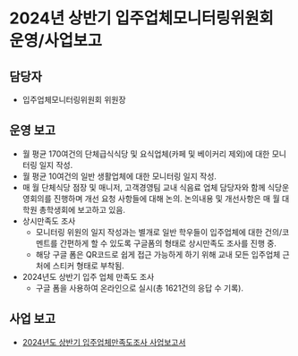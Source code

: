 2024년 상반기 입주업체모니터링위원회 운영/사업보고
===


## 담당자
- 입주업체모니터링위원회 위원장

## 운영 보고
- 월 평균 170여건의 단체급식식당 및 요식업체(카페 및 베이커리 제외)에 대한 모니터링 일지 작성.
- 월 평균 10여건의 일반 생활업체에 대한 모니터링 일지 작성.
- 매 월 단체식당 점장 및 매니저, 고객경영팀 교내 식음료 업체 담당자와 함께 식당운영회의를 진행하며 개선 요청 사항들에 대해 논의. 논의내용 및 개선사항은 매 월 대학원 총학생회에 보고하고 있음.
- 상시만족도 조사
  - 모니터링 위원의 일지 작성과는 별개로 일반 학우들이 입주업체에 대한 건의/코멘트를 간편하게 할 수 있도록 구글폼의 형태로 상시만족도 조사를 진행 중.
  - 해당 구글 폼은 QR코드로 쉽게 접근 가능하게 하기 위해 교내 모든 입주업체 근처에 스티커 형태로 부착됨.
- 2024년도 상반기 입주 업체 만족도 조사
  - 구글 폼을 사용하여 온라인으로 실시(총 1621건의 응답 수 기록).

## 사업 보고
- [2024년도 상반기 입주업체만족도조사 사업보고서](입주업체모니터링위원회-2024년-상반기-입주업체만족도조사-사업보고서.md)
